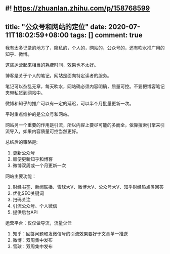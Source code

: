 #! https://zhuanlan.zhihu.com/p/158768599
---
title:  "公众号和网站的定位"
date: 2020-07-11T18:02:59+08:00
tags: []
comment: true
---

我有太多记录的地方了，隐私的，个人的，网站的，公众号的，还有吹水推广用的知乎、微博。

这些运营起来相当的耗费时间，效果也不太好。

博客是关于个人的笔记，网站是面向特定读者的服务。

笔记可以杂乱无章，每天吹水，网站确必须内容明确，质量可控。不要把博客笔记夹带私货到网站中。

微博和知乎的推广可以有一定的延迟，可以半个月批量更新一次。

平时重点维护的是公众号和网站。

网站另一个重要的作用是引流，所以内容上要尽可能的多而全，依靠搜索引擎来引流导入，如果内容质量可控当然更好。

总结后的策略是:
1. 更新公众号
1. 顺便更新知乎和博客
1. 微博双周或一个月更新一次

网站主要功能：
1. 财经书签、新闻联播、雪球大V、微博大V、公众号大V、知乎财经热点类回答
1. 优化SEO关键词
1. 扫码关注
1. 引流公众号、个人微信
1. 提供后台API

运营平台：仅仅做导流，流量欠佳
1. 知乎：回答问题和发微信号的引流效果要好于文章单一推送
1. 微博：双周集中发布
1. 雪球：双周集中发布
